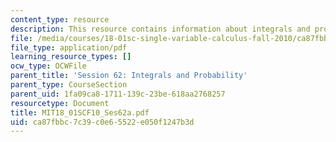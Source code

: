 ```yaml
---
content_type: resource
description: This resource contains information about integrals and probability.
file: /media/courses/18-01sc-single-variable-calculus-fall-2010/ca87fbbc7c39c0e65522e050f1247b3d_MIT18_01SCF10_Ses62a.pdf
file_type: application/pdf
learning_resource_types: []
ocw_type: OCWFile
parent_title: 'Session 62: Integrals and Probability'
parent_type: CourseSection
parent_uid: 1fa09ca8-1711-139c-23be-618aa2768257
resourcetype: Document
title: MIT18_01SCF10_Ses62a.pdf
uid: ca87fbbc-7c39-c0e6-5522-e050f1247b3d
---
```

